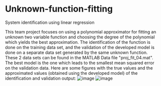 # Unknown-function-fitting
System identification using linear regression

This team project focuses on using a polynomial approximator for fitting an unknown two variable function and choosing the degree of the polynomial which yields the best
approximation. The identification of the function is done on the training data set, and the validation of the developed model is done on a separate data set generated by 
the same unknown function. These 2 data sets can be found in the MATLAB Data file "proj_fit_04.mat". The best model is the one which leads to the smallest mean squared error 
on the validation data. Here are some figures with the true values and the approximated values (obtained using the developed model) of the identification and validation output:
![image](https://user-images.githubusercontent.com/80631066/111538373-44cad900-8775-11eb-9f12-4f388b157d40.png)
![image](https://user-images.githubusercontent.com/80631066/111538390-4a282380-8775-11eb-9b17-43911fb03aa6.png)
